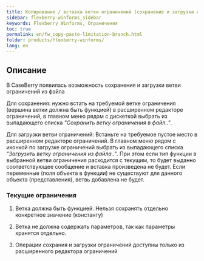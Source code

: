 ```yaml
---
title: Копирование / вставка ветки ограничений (сохранение и загрузка из файла)) 
sidebar: flexberry-winforms_sidebar
keywords: Flexberry Winforms, Ограничения
toc: true
permalink: en/fw_copy-paste-limitation-branch.html
folder: products/flexberry-winforms/
lang: en
---
```


## Описание

В CaseBerry появилась возможность сохранения и загрузки ветви ограничений из файла

Для сохранения: нужно встать на требуемой ветке ограничения (вершина ветки должна быть функцией) в расширенном редакторе ограничений, в главном меню рядом с дискеткой выбрать из выпадающего списка _"Сохранить ветку ограничения в файл.."_.

Для загрузки ветви ограничений: Встаньте на требуемое пустое место в расширенном редакторе ограничений. В главном меню рядом с иконкой по загрузке ограничений выбрать из выпадающего списка _"Загрузить ветку ограничения из файла.."_. При этом если тип функции в выбранной ветви ограничения расходится с текущим, то будет выданно соответствующее сообщение и вставка произведена не будет. Если переменные (поля объекта в функции) не существуют для данного объекта (представления), ветвь добавлена не будет.

### Текущие ограничения

1. Ветка должна быть функцией. Нельзя сохранять отдельно конкретное значение (константу)

2. Ветка не должна содержать параметров, так как параметры хранятся отдельно.

3. Операции сохрания и загрузки ограничений доступны только из расширенного редактора ограничений
